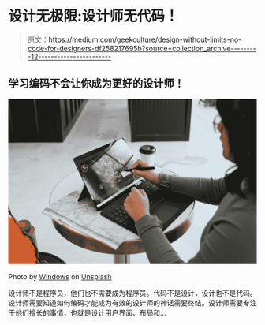 # 设计无极限:设计师无代码！

> 原文：<https://medium.com/geekculture/design-without-limits-no-code-for-designers-df258217695b?source=collection_archive---------12----------------------->

## 学习编码不会让你成为更好的设计师！

![](img/8a3bc6b796c2c52682d7304dd1c4714f.png)

Photo by [Windows](https://unsplash.com/@windows?utm_source=medium&utm_medium=referral) on [Unsplash](https://unsplash.com?utm_source=medium&utm_medium=referral)

设计师不是程序员，他们也不需要成为程序员。代码不是设计，设计也不是代码。设计师需要知道如何编码才能成为有效的设计师的神话需要终结。设计师需要专注于他们擅长的事情，也就是设计用户界面、布局和…